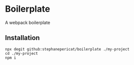 # Boilerplate

A webpack boilerplate

## Installation

```shell
npx degit github:stephanepericat/boilerplate ./my-project
cd ./my-project
npm i
```
